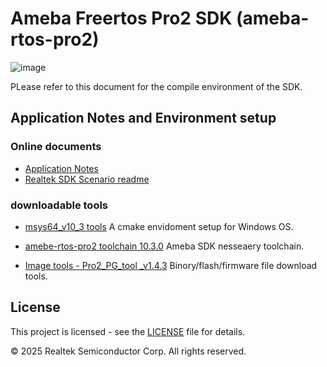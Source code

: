 # Ameba Freertos Pro2 SDK (ameba-rtos-pro2)
![image](https://github.com/user-attachments/assets/3361d863-7328-4b55-83cf-584b6d969393)

PLease refer to this document for the compile environment of the SDK.

## Application Notes and Environment setup
### Online documents
- [Application Notes](https://ameba-doc-rtos-pro2-sdk.readthedocs-hosted.com/en/latest/)
- [Realtek SDK Scenario readme](project/realtek_amebapro2_v0_example/scenario/ai_glass/Readme.md)

### downloadable tools
- [msys64_v10_3 tools](https://github.com/Ameba-AIoT/ameba-tool-rtos-pro2/releases/tag/msys64_v10_3) A cmake envidoment setup for Windows OS.

- [amebe-rtos-pro2 toolchain 10.3.0](https://github.com/Ameba-AIoT/ameba-toolchain/releases/tag/V10.3.0-amebe-rtos-pro2) Ameba SDK nesseaery toolchain.

- [Image tools - Pro2_PG_tool _v1.4.3](https://github.com/Ameba-AIoT/ameba-rtos-pro2/tree/main/tools/Pro2_PG_tool%20_v1.4.3) Binory/flash/firmware file download tools.

## License

This project is licensed - see the [LICENSE](https://github.com/Ameba-AIoT/ameba-rtos-pro2/blob/main/Realtek_Disclaimer-2019.pdf) file for details.

© 2025 Realtek Semiconductor Corp. All rights reserved.
